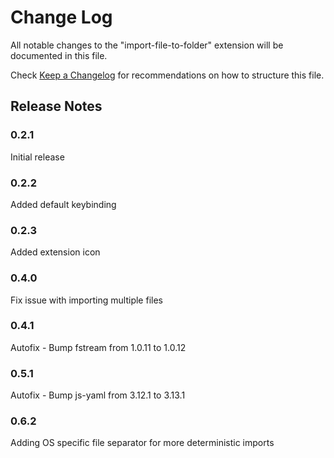 # Change Log

All notable changes to the "import-file-to-folder" extension will be documented in this file.

Check [Keep a Changelog](http://keepachangelog.com/) for recommendations on how to structure this file.

## Release Notes

### 0.2.1

Initial release

### 0.2.2

Added default keybinding

### 0.2.3

Added extension icon

### 0.4.0

Fix issue with importing multiple files

### 0.4.1

Autofix - Bump fstream from 1.0.11 to 1.0.12

### 0.5.1

Autofix - Bump js-yaml from 3.12.1 to 3.13.1

### 0.6.2

Adding OS specific file separator for more deterministic imports
